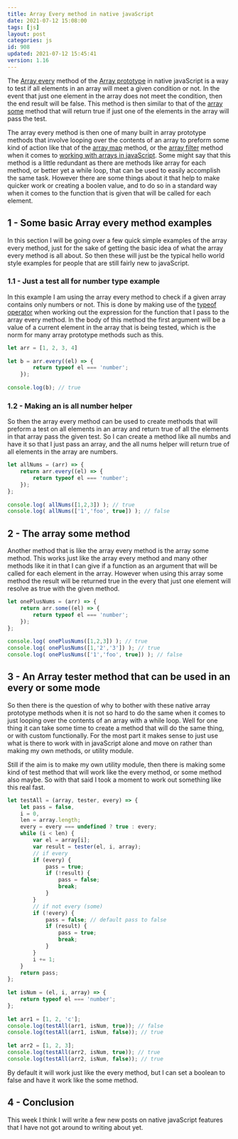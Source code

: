 ```yaml
---
title: Array Every method in native javaScript
date: 2021-07-12 15:08:00
tags: [js]
layout: post
categories: js
id: 908
updated: 2021-07-12 15:45:41
version: 1.16
---
```


The [Array every](https://developer.mozilla.org/en-US/docs/Web/JavaScript/Reference/Global_Objects/Array/every) method of the [Array prototype](https://developer.mozilla.org/en-US/docs/Web/JavaScript/Reference/Global_Objects/Array) in native javaScript is a way to test if all elements in an array will meet a given condition or not. In the event that just one element in the array does not meet the condition, then the end result will be false. This method is then similar to that of the [array some](https://developer.mozilla.org/en-US/docs/Web/JavaScript/Reference/Global_Objects/Array/some) method that will return true if just one of the elements in the array will pass the test.

The array every method is then one of many built in array prototype methods that involve looping over the contents of an array to preform some kind of action like that of the [array map](/2020/06/16/js-array-map) method, or the [array filter](/2020/10/03/js-array-filter) method when it comes to [working with arrays in javaScript](/2018/12/10/js-array/). Some might say that this method is a little redundant as there are methods like array for each method, or better yet a while loop, that can be used to easily accomplish the same task. However there are some things about it that help to make quicker work or creating a boolen value, and to do so in a standard way when it comes to the function that is given that will be called for each element.

<!-- more -->

## 1 - Some basic Array every method examples

In this section I will be going over a few quick simple examples of the array every method, just for the sake of getting the basic idea of what the array every method is all about. So then these will just be the typical hello world style examples for people that are still fairly new to javaScript.

### 1.1 - Just a test all for number type example

In this example I am using the array every method to check if a given array contains only numbers or not. This is done by making use of the [typeof operator](/2019/02/15/js-javascript-typeof/) when working out the expression for the function that I pass to the array every method. In the body of this method the first argument will be a value of a current element in the array that is being tested, which is the norm for many array prototype methods such as this.

```js
let arr = [1, 2, 3, 4]
 
let b = arr.every((el) => {
        return typeof el === 'number';
    });
 
console.log(b); // true
```

### 1.2 - Making an is all number helper

So then the array every method can be used to create methods that will preform a test on all elements in an array and return true of all the elements in that array pass the given test. So I can create a method like all numbs and have it so that I just pass an array, and the all nums helper will return true of all elements in the array are numbers.

```js
let allNums = (arr) => {
    return arr.every((el) => {
        return typeof el === 'number';
    });
};
 
console.log( allNums([1,2,3]) ); // true
console.log( allNums(['1','foo', true]) ); // false
```

## 2 - The array some method

Another method that is like the array every method is the array some method. This works just like the array every method and many other methods like it in that I can give if a function as an argument that will be called for each element in the array. However when using this array some method the result will be returned true in the every that just one element will resolve as true with the given method.

```js
let onePlusNums = (arr) => {
    return arr.some((el) => {
        return typeof el === 'number';
    });
};
 
console.log( onePlusNums([1,2,3]) ); // true
console.log( onePlusNums([1,'2','3']) ); // true
console.log( onePlusNums(['1','foo', true]) ); // false
```

## 3 - An Array tester method that can be used in an every or some mode

So then there is the question of why to bother with these native array prototype methods when it is not so hard to do the same when it comes to just looping over the contents of an array with a while loop. Well for one thing it can take some time to create a method that will do the same thing, or with custom functionally. For the most part it makes sense to just use what is there to work with in javaScript alone and move on rather than making my own methods, or utility module.

Still if the aim is to make my own utility module, then there is making some kind of test method that will work like the every method, or some method also maybe. So with that said I took a moment to work out something like this real fast.

```js
let testAll = (array, tester, every) => {
    let pass = false,
    i = 0,
    len = array.length;
    every = every === undefined ? true : every;
    while (i < len) {
        var el = array[i];
        var result = tester(el, i, array);
        // if every
        if (every) {
            pass = true;
            if (!result) {
                pass = false;
                break;
            }
        }
        // if not every (some)
        if (!every) {
            pass = false; // default pass to false
            if (result) {
                pass = true;
                break;
            }
        }
        i += 1;
    }
    return pass;
};
 
let isNum = (el, i, array) => {
    return typeof el === 'number';
};
 
let arr1 = [1, 2, 'c'];
console.log(testAll(arr1, isNum, true)); // false
console.log(testAll(arr1, isNum, false)); // true
 
let arr2 = [1, 2, 3];
console.log(testAll(arr2, isNum, true)); // true
console.log(testAll(arr2, isNum, false)); // true
```

By default it will work just like the every method, but I can set a boolean to false and have it work like the some method.

## 4 - Conclusion

This week I think I will write a few new posts on native javaScript features that I have not got around to writing about yet. 